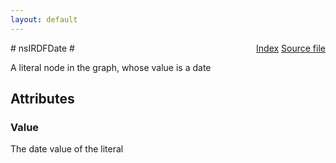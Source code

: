 ```yaml
---
layout: default
---
```

<div class='links' style='float:right'><a href="../index.html">Index</a>
<a href="http://dxr.mozilla.org/mozilla-central/source/rdf/base/nsIRDFLiteral.idl">Source file</a>
</div>
# nsIRDFDate #
  
A literal node in the graph, whose value is a date  
  

## Attributes ##

### Value ###
  
The date value of the literal  
  
